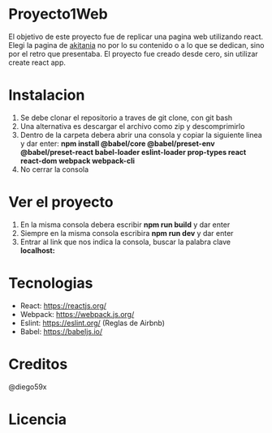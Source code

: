 # Proyecto1Web
El objetivo de este proyecto fue de replicar una pagina web utilizando react. Elegi la pagina de [akitania](akitania.studio) no por lo su contenido o a lo que se dedican, sino por el retro que presentaba. El proyecto fue creado desde cero, sin utilizar create react app.
# Instalacion
1. Se debe clonar el repositorio a traves de git clone, con git bash 
2. Una alternativa es descargar el archivo como zip y descomprimirlo
3. Dentro de la carpeta debera abrir una consola y copiar la siguiente linea y dar enter:
__npm install @babel/core @babel/preset-env @babel/preset-react babel-loader eslint-loader prop-types react react-dom webpack webpack-cli__
4. No cerrar la consola
# Ver el proyecto
1. En la misma consola debera escribir __npm run build__ y dar enter
2. Siempre en la misma consola escribira __npm run dev__ y dar enter 
3. Entrar al link que nos indica la consola, buscar la palabra clave __localhost:__
# Tecnologias
* React: https://reactjs.org/
* Webpack: https://webpack.js.org/
* Eslint: https://eslint.org/ (Reglas de Airbnb)
* Babel: https://babeljs.io/
# Creditos
@diego59x 
# Licencia
